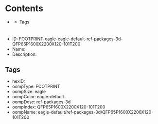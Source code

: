 



Contents
========

* [](#)
	* [Tags](#tags)

# 

- ID: FOOTPRINT-eagle-eagle-default-ref-packages-3d-QFP65P1600X2200X120-101T200
- Name: 
- Description: 

## Tags

- hexID: 
- oompType: FOOTPRINT
- oompSize: eagle
- oompColor: eagle-default
- oompDesc: ref-packages-3d
- oompIndex: QFP65P1600X2200X120-101T200
- oompName: eagle-default/ref-packages-3d/QFP65P1600X2200X120-101T200
